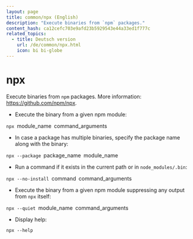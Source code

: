 ```yaml
---
layout: page
title: common/npx (English)
description: "Execute binaries from `npm` packages."
content_hash: ca12cefc703e9afd23b5929543e44a33ed1f777c
related_topics:
  - title: Deutsch version
    url: /de/common/npx.html
    icon: bi bi-globe
---
```

# npx

Execute binaries from `npm` packages.
More information: <https://github.com/npm/npx>.

- Execute the binary from a given npm module:

`npx `<span class="tldr-var badge badge-pill bg-dark-lm bg-white-dm text-white-lm text-dark-dm font-weight-bold">module_name</span>` `<span class="tldr-var badge badge-pill bg-dark-lm bg-white-dm text-white-lm text-dark-dm font-weight-bold">command_arguments</span>

- In case a package has multiple binaries, specify the package name along with the binary:

`npx --package `<span class="tldr-var badge badge-pill bg-dark-lm bg-white-dm text-white-lm text-dark-dm font-weight-bold">package_name</span>` `<span class="tldr-var badge badge-pill bg-dark-lm bg-white-dm text-white-lm text-dark-dm font-weight-bold">module_name</span>

- Run a command if it exists in the current path or in `node_modules/.bin`:

`npx --no-install `<span class="tldr-var badge badge-pill bg-dark-lm bg-white-dm text-white-lm text-dark-dm font-weight-bold">command</span>` `<span class="tldr-var badge badge-pill bg-dark-lm bg-white-dm text-white-lm text-dark-dm font-weight-bold">command_arguments</span>

- Execute the binary from a given npm module suppressing any output from `npx` itself:

`npx --quiet `<span class="tldr-var badge badge-pill bg-dark-lm bg-white-dm text-white-lm text-dark-dm font-weight-bold">module_name</span>` `<span class="tldr-var badge badge-pill bg-dark-lm bg-white-dm text-white-lm text-dark-dm font-weight-bold">command_arguments</span>

- Display help:

`npx --help`
